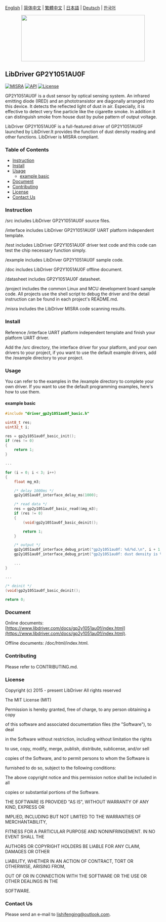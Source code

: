 [English](/README.md) | [ 简体中文](/README_zh-Hans.md) | [繁體中文](/README_zh-Hant.md) | [日本語](/README_ja.md) | [Deutsch](/README_de.md) | [한국어](/README_ko.md)

<div align=center>
<img src="/doc/image/logo.svg" width="400" height="150"/>
</div>

## LibDriver GP2Y1051AU0F

[![MISRA](https://img.shields.io/badge/misra-compliant-brightgreen.svg)](/misra/README.md) [![API](https://img.shields.io/badge/api-reference-blue.svg)](https://www.libdriver.com/docs/gp2y1051au0f/index.html) [![License](https://img.shields.io/badge/license-MIT-brightgreen.svg)](/LICENSE)

GP2Y1051AU0F is a dust sensor by optical sensing system. An infrared emitting diode (IRED) and an phototransistor are diagonally arranged into this device. It detects the reflected light of dust in air. Especially, it is effective to detect very fine particle like the cigarette smoke. In addition it can distinguish smoke from house dust by pulse pattern of output voltage.

LibDriver GP2Y1051AU0F is a full-featured driver of GP2Y1051AU0F launched by LibDriver.It provides the function of dust density reading and other functions. LibDriver is MISRA compliant.

### Table of Contents

  - [Instruction](#Instruction)
  - [Install](#Install)
  - [Usage](#Usage)
    - [example basic](#example-basic)
  - [Document](#Document)
  - [Contributing](#Contributing)
  - [License](#License)
  - [Contact Us](#Contact-Us)

### Instruction

/src includes LibDriver GP2Y1051AU0F source files.

/interface includes LibDriver GP2Y1051AU0F UART platform independent template.

/test includes LibDriver GP2Y1051AU0F driver test code and this code can test the chip necessary function simply.

/example includes LibDriver GP2Y1051AU0F sample code.

/doc includes LibDriver GP2Y1051AU0F offline document.

/datasheet includes GP2Y1051AU0F datasheet.

/project includes the common Linux and MCU development board sample code. All projects use the shell script to debug the driver and the detail instruction can be found in each project's README.md.

/misra includes the LibDriver MISRA code scanning results.

### Install

Reference /interface UART platform independent template and finish your platform UART driver.

Add the /src directory, the interface driver for your platform, and your own drivers to your project, if you want to use the default example drivers, add the /example directory to your project.

### Usage

You can refer to the examples in the /example directory to complete your own driver. If you want to use the default programming examples, here's how to use them.

#### example basic

```C
#include "driver_gp2y1051au0f_basic.h"

uint8_t res;
uint32_t i;

res = gp2y1051au0f_basic_init();
if (res != 0)
{
    return 1;
}

...
    
for (i = 0; i < 3; i++)
{
    float mg_m3;

    /* delay 1000ms */
    gp2y1051au0f_interface_delay_ms(1000);

    /* read data */
    res = gp2y1051au0f_basic_read(&mg_m3);
    if (res != 0)
    {
        (void)gp2y1051au0f_basic_deinit();

        return 1;
    }

    /* output */
    gp2y1051au0f_interface_debug_print("gp2y1051au0f: %d/%d.\n", i + 1, 3);
    gp2y1051au0f_interface_debug_print("gp2y1051au0f: dust density is %0.2fmg/m3.\n", mg_m3);
    
    ...
}

...
    
/* deinit */
(void)gp2y1051au0f_basic_deinit();

return 0;
```

### Document

Online documents: [https://www.libdriver.com/docs/gp2y1051au0f/index.html](https://www.libdriver.com/docs/gp2y1051au0f/index.html).

Offline documents: /doc/html/index.html.

### Contributing

Please refer to CONTRIBUTING.md.

### License

Copyright (c) 2015 - present LibDriver All rights reserved



The MIT License (MIT) 



Permission is hereby granted, free of charge, to any person obtaining a copy

of this software and associated documentation files (the "Software"), to deal

in the Software without restriction, including without limitation the rights

to use, copy, modify, merge, publish, distribute, sublicense, and/or sell

copies of the Software, and to permit persons to whom the Software is

furnished to do so, subject to the following conditions: 



The above copyright notice and this permission notice shall be included in all

copies or substantial portions of the Software. 



THE SOFTWARE IS PROVIDED "AS IS", WITHOUT WARRANTY OF ANY KIND, EXPRESS OR

IMPLIED, INCLUDING BUT NOT LIMITED TO THE WARRANTIES OF MERCHANTABILITY,

FITNESS FOR A PARTICULAR PURPOSE AND NONINFRINGEMENT. IN NO EVENT SHALL THE

AUTHORS OR COPYRIGHT HOLDERS BE LIABLE FOR ANY CLAIM, DAMAGES OR OTHER

LIABILITY, WHETHER IN AN ACTION OF CONTRACT, TORT OR OTHERWISE, ARISING FROM,

OUT OF OR IN CONNECTION WITH THE SOFTWARE OR THE USE OR OTHER DEALINGS IN THE

SOFTWARE. 

### Contact Us

Please send an e-mail to lishifenging@outlook.com.